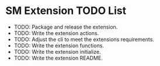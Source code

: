 # SM Extension TODO List

* TODO: Package and release the extension.
* TODO: Write the extension actions.
* TODO: Adjust the cli to meet the extensions requirements.
* TODO: Write the extension functions.
* TODO: Write the extension initialize.
* TODO: Write the extension README.

